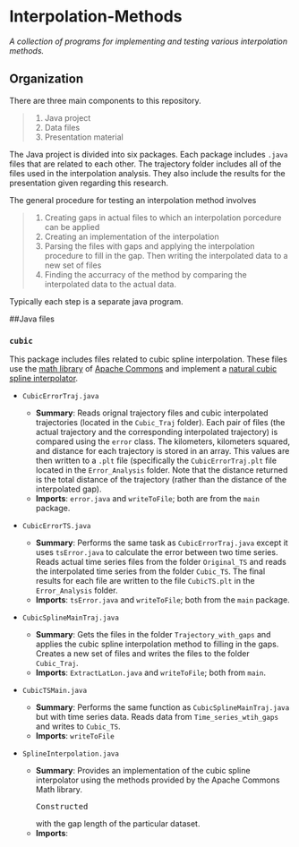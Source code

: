 # Interpolation-Methods
*A collection of programs for implementing and testing various interpolation methods.*


## Organization
There are three main components to this repository.

> 1. Java project
> 2. Data files
> 3. Presentation material

The Java project is divided into six packages. Each package includes `.java` files that are related to each other. The trajectory folder includes all of the files used in the interpolation analysis. They also include the results for the presentation given regarding this research.

The general procedure for testing an interpolation method involves
> 1. Creating gaps in actual files to which an interpolation porcedure can be applied
> 2. Creating an implementation of the interpolation
> 3. Parsing the files with gaps and applying the interpolation procedure to fill in the gap. Then writing the interpolated data to a new set of files
> 4. Finding the accurracy of the method by comparing the interpolated data to the actual data. 

Typically each step is a separate java program.

##Java files

### `cubic`
This package includes files related to cubic spline interpolation. These files use the [math library](http://commons.apache.org/proper/commons-math/) of [Apache Commons](http://commons.apache.org/) and implement a [natural cubic spline interpolator](http://www.math.drexel.edu/~tolya/cubicspline.pdf).

* `CubicErrorTraj.java`

  * **Summary**: Reads orignal trajectory files and cubic interpolated trajectories (located in the `Cubic_Traj` folder). Each pair of files (the actual trajectory and the corresponding interpolated trajectory) is compared using the `error` class. The kilometers, kilometers squared, and distance for each trajectory is stored in an array. This values are then written to a `.plt` file (specifically the `CubicErrorTraj.plt` file located in the `Error_Analysis` folder. Note that the distance returned is the total distance of the trajectory (rather than the distance of the interpolated gap).
  * **Imports**: `error.java` and `writeToFile`; both are from the `main` package.
* `CubicErrorTS.java`
  * **Summary**: Performs the same task as `CubicErrorTraj.java` except it uses `tsError.java` to calculate the error between two time series. Reads actual time series files from the folder `Original_TS` and reads the interpolated time series from the folder `Cubic_TS`. The final results for each file are written to the file `CubicTS.plt` in the `Error_Analysis` folder. 
  * **Imports**: `tsError.java` and `writeToFile`; both from the `main` package.
* `CubicSplineMainTraj.java`
  * **Summary**: Gets the files in the folder `Trajectory_with_gaps` and applies the cubic spline interpolation method to filling in the gaps. Creates a new set of files and writes the files to the folder `Cubic_Traj`.
  * **Imports**: `ExtractLatLon.java` and `writeToFile`; both from `main`.
* `CubicTSMain.java`
  * **Summary**: Performs the same function as `CubicSplineMainTraj.java` but with time series data. Reads data from `Time_series_wtih_gaps` and writes to `Cubic_TS`.
  * **Imports**: `writeToFile`
* `SplineInterpolation.java`
  * **Summary**: Provides an implementation of the cubic spline interpolator using the methods provided by the Apache Commons Math library. <pre>Constructed</pre> with the gap length of the particular dataset. 
  * **Imports**:
